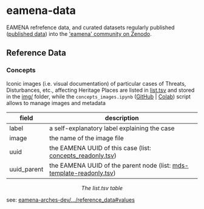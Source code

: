# eamena-data

EAMENA refrefence data, and curated datasets regularly published ([published data](https://github.com/eamena-project/eamena-data/tree/main/published-data)) into the ['eamena' community on Zenodo](https://zenodo.org/communities/eamena).

## Reference Data

### Concepts

Iconic images (i.e. visual documentation) of particular cases of Threats, Disturbances, etc., affecting Heritage Places are listed in [list.tsv](https://github.com/eamena-project/eamena-data/blob/main/reference-data/concepts/heritage_places/cases/list.tsv) and stored in the [img/](https://github.com/eamena-project/eamena-data/tree/main/reference-data/concepts/heritage_places/cases/img) folder, while the `concepts_images.ipynb` ([GitHub](https://github.com/eamena-project/eamena-data/blob/main/reference-data/concepts/heritage_places/concepts_images.ipynb) | [Colab](https://colab.research.google.com/github/eamena-project/eamena-data/blob/main/reference-data/concepts/heritage_places/concepts_images_graph.ipynb)) script allows to manage images and metadata

<center>

| field | description |
|----------|----------|
| label    | a self-explanatory label explaining the case  |
| image    | the name of the image file   |
| uuid    | the EAMENA UUID of this case (list: [concepts_readonly.tsv](https://github.com/eamena-project/eamena-arches-dev/blob/main/dbs/database.eamena/data/reference_data/concepts/concepts_readonly.tsv)) |
| uuid_parent    | the EAMENA UUID of the parent node (list: [mds-template-readonly.tsv](https://github.com/eamena-project/eamena-arches-dev/blob/main/dbs/database.eamena/data/reference_data/rm/hp/mds/mds-template-readonly.tsv))  |

<em>The list.tsv table</em>

</center>

see: [eamena-arches-dev/.../reference_data#values](https://github.com/eamena-project/eamena-arches-dev/tree/main/dbs/database.eamena/data/reference_data#values)


